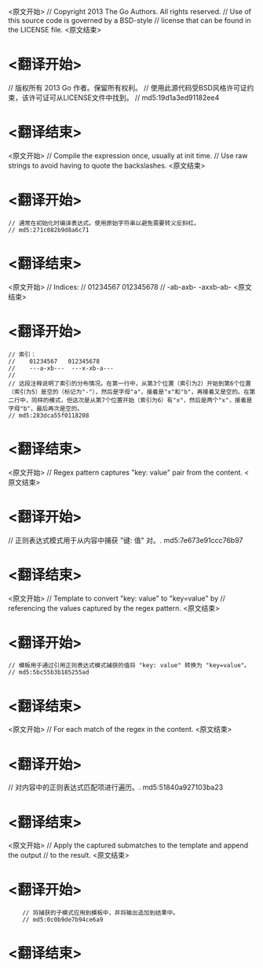 
<原文开始>
// Copyright 2013 The Go Authors. All rights reserved.
// Use of this source code is governed by a BSD-style
// license that can be found in the LICENSE file.
<原文结束>

# <翻译开始>
// 版权所有 2013 Go 作者。保留所有权利。
// 使用此源代码受BSD风格许可证约束，该许可证可从LICENSE文件中找到。
// md5:19d1a3ed91182ee4
# <翻译结束>


<原文开始>
	// Compile the expression once, usually at init time.
	// Use raw strings to avoid having to quote the backslashes.
<原文结束>

# <翻译开始>
	// 通常在初始化时编译表达式。使用原始字符串以避免需要转义反斜杠。
	// md5:271c082b9d8a6c71
# <翻译结束>


<原文开始>
	// Indices:
	//    01234567   012345678
	//    -ab-axb-   -axxb-ab-
<原文结束>

# <翻译开始>
	// 索引：
	//    01234567   012345678
	//    ---a-xb---  ---x-xb-a---
	// 
	// 这段注释说明了索引的分布情况。在第一行中，从第3个位置（索引为2）开始到第6个位置（索引为5）是空的（标记为"-"），然后是字母"a"，接着是"x"和"b"，再接着又是空的。在第二行中，同样的模式，但这次是从第7个位置开始（索引为6）有"x"，然后是两个"x"，接着是字母"b"，最后再次是空的。
	// md5:283dca55f0118208
# <翻译结束>


<原文开始>
// Regex pattern captures "key: value" pair from the content.
<原文结束>

# <翻译开始>
// 正则表达式模式用于从内容中捕获 "键: 值" 对。. md5:7e673e91ccc76b97
# <翻译结束>


<原文开始>
	// Template to convert "key: value" to "key=value" by
	// referencing the values captured by the regex pattern.
<原文结束>

# <翻译开始>
	// 模板用于通过引用正则表达式模式捕获的值将 "key: value" 转换为 "key=value"。
	// md5:5bc55b3b185255ad
# <翻译结束>


<原文开始>
// For each match of the regex in the content.
<原文结束>

# <翻译开始>
// 对内容中的正则表达式匹配项进行遍历。. md5:51840a927103ba23
# <翻译结束>


<原文开始>
		// Apply the captured submatches to the template and append the output
		// to the result.
<原文结束>

# <翻译开始>
		// 将捕获的子模式应用到模板中，并将输出追加到结果中。
		// md5:0c0b9de7b94ce6a9
# <翻译结束>

